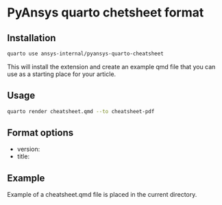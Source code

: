 # PyAnsys quarto chetsheet format


## Installation

```bash
quarto use ansys-internal/pyansys-quarto-cheatsheet
```
This will install the extension and create an example qmd file that you can use as a starting place for your article.

## Usage

```bash
quarto render cheatsheet.qmd --to cheatsheet-pdf
```
## Format options

- version:
- title:

## Example

Example of a cheatsheet.qmd file is placed in the current directory.
